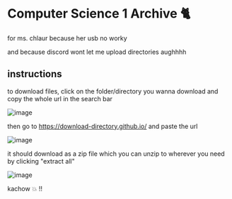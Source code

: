 # Computer Science 1 Archive 🐈

for ms. chlaur because her usb no worky

and because discord wont let me upload directories aughhhh


## instructions

to download files, click on the folder/directory you wanna download and copy the whole url in the search bar

![image](https://github.com/user-attachments/assets/fc2fd31a-4676-4e96-9afb-5369886dc401)


then go to https://download-directory.github.io/ and paste the url

![image](https://github.com/user-attachments/assets/a997df8e-06a2-4131-bbfe-f3f6196bf55a)


it should download as a zip file which you can unzip to wherever you need by clicking "extract all"

![image](https://github.com/user-attachments/assets/013d8f2a-739d-41fa-9c44-f1c6aea7e911)



kachow 💥
!!
